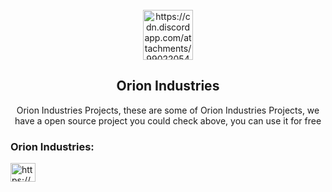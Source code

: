 <!-- PROJECT LOGO -->
<br />
<div align="center">
  <a href="https://cdn.discordapp.com/attachments/990220545347956770/1005995464090460221/20220807_002947.png">
    <img src="https://cdn.discordapp.com/attachments/990220545347956770/1005995464090460221/20220807_002947.png" alt="https://cdn.discordapp.com/attachments/990220545347956770/1005995464090460221/20220807_002947.png" width="80" height="80">
  </a>

<h2 align="center">Orion Industries</h2>

  <p align="center">
    Orion Industries Projects, these are some of Orion Industries Projects, we have a open source project you could check above, you can use it for free
  </p>
</div>

<div>
<h3 align="left">Orion Industries:</h3>
<p align="left">
<a href="https://discord.gg/https://discord.gg/k9U5SVrrHP" target="blank"><img align="center" src="https://raw.githubusercontent.com/rahuldkjain/github-profile-readme-generator/master/src/images/icons/Social/discord.svg" alt="https://discord.gg/k9U5SVrrHP" height="30" width="40" /></a>
</p>
</div>
